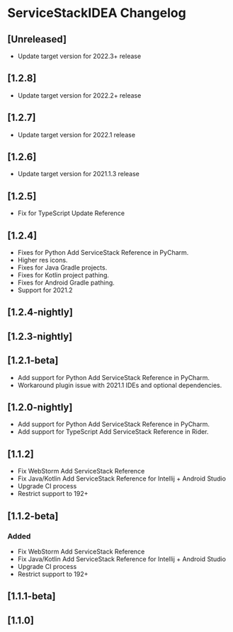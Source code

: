 <!-- Keep a Changelog guide -> https://keepachangelog.com -->

# ServiceStackIDEA Changelog

## [Unreleased]
- Update target version for 2022.3+ release
## [1.2.8]
- Update target version for 2022.2+ release
## [1.2.7]
- Update target version for 2022.1 release
## [1.2.6]
- Update target version for 2021.1.3 release
## [1.2.5]
- Fix for TypeScript Update Reference
## [1.2.4]
- Fixes for Python Add ServiceStack Reference in PyCharm.
- Higher res icons.
- Fixes for Java Gradle projects.
- Fixes for Kotlin project pathing.
- Fixes for Android Gradle pathing.
- Support for 2021.2
## [1.2.4-nightly]
## [1.2.3-nightly]
## [1.2.1-beta]
- Add support for Python Add ServiceStack Reference in PyCharm.
- Workaround plugin issue with 2021.1 IDEs and optional dependencies.
## [1.2.0-nightly]
- Add support for Python Add ServiceStack Reference in PyCharm.
- Add support for TypeScript Add ServiceStack Reference in Rider.
## [1.1.2]
- Fix WebStorm Add ServiceStack Reference
- Fix Java/Kotlin Add ServiceStack Reference for Intellij + Android Studio
- Upgrade CI process
- Restrict support to 192+
## [1.1.2-beta]
### Added
- Fix WebStorm Add ServiceStack Reference
- Fix Java/Kotlin Add ServiceStack Reference for Intellij + Android Studio
- Upgrade CI process
- Restrict support to 192+
## [1.1.1-beta]
## [1.1.0]

